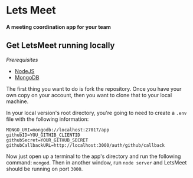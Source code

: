 # Lets Meet
#### A meeting coordination app for your team


## Get LetsMeet running locally

*Prerequisites*
- [NodeJS](https://nodejs.org)
- [MongoDB](https://www.mongodb.org)

The first thing you want to do is fork the repository. Once you have your own copy on your account, then you want to clone that to your local machine.

In your local version's root directory, you're going to need to create a `.env` file with the following information:
```
MONGO_URI=mongodb://localhost:27017/app
githubID=YOU_GITHIB_CLIENTID
githubSecret=YOUR_GITHUB_SECRET
githubCallbackURL=http://localhost:3000/auth/github/callback
```

Now just open up a terminal to the app's directory and run the following command: `mongod`.
Then in another window, run `node server` and LetsMeet should be running on port `3000`.
